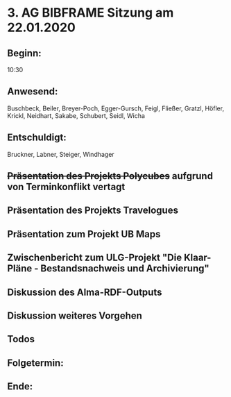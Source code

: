 # 3. AG BIBFRAME Sitzung am 22.01.2020

## Beginn: 

10:30

## Anwesend:

Buschbeck, Beiler, Breyer-Poch, Egger-Gursch, Feigl, Fließer, Gratzl, Höfler, Krickl, Neidhart, Sakabe, Schubert, Seidl, Wicha

## Entschuldigt:

Bruckner, Labner, Steiger, Windhager

## ~~Präsentation des Projekts Polycubes~~ aufgrund von Terminkonflikt vertagt

## Präsentation des Projekts Travelogues

## Präsentation zum Projekt UB Maps

## Zwischenbericht zum ULG-Projekt "Die Klaar-Pläne - Bestandsnachweis und Archivierung"

## Diskussion des Alma-RDF-Outputs

## Diskussion weiteres Vorgehen

## Todos

## Folgetermin: 

## Ende: 
